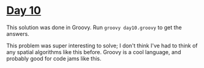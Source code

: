 # [Day 10](https://adventofcode.com/2019/day/10)

This solution was done in Groovy. Run `groovy day10.groovy` to get the answers.

This problem was super interesting to solve; I don't think I've had to think of any spatial algorithms like this before. Groovy is a cool language, and probably good for code jams like this.
